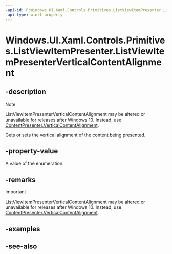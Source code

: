 ```yaml
---
-api-id: P:Windows.UI.Xaml.Controls.Primitives.ListViewItemPresenter.ListViewItemPresenterVerticalContentAlignment
-api-type: winrt property
---
```


<!-- Property syntax
public Windows.UI.Xaml.VerticalAlignment ListViewItemPresenterVerticalContentAlignment { get;  set; }
-->

# Windows.UI.Xaml.Controls.Primitives.ListViewItemPresenter.ListViewItemPresenterVerticalContentAlignment

## -description
> [!NOTE]
> ListViewItemPresenterVerticalContentAlignment may be altered or unavailable for releases after Windows 10. Instead, use [ContentPresenter.VerticalContentAlignment](../windows.ui.xaml.controls/contentpresenter_verticalcontentalignment.md).

Gets or sets the vertical alignment of the content being presented.



## -property-value
A value of the enumeration.

## -remarks
> [!IMPORTANT]
> ListViewItemPresenterVerticalContentAlignment may be altered or unavailable for releases after Windows 10. Instead, use [ContentPresenter.VerticalContentAlignment](../windows.ui.xaml.controls/contentpresenter_verticalcontentalignment.md).

## -examples

## -see-also
